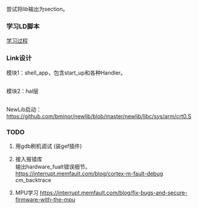 
尝试将lib输出为section。


### 学习LD脚本  
[学习过程](../learn_ld/readme.md)

### Link设计 
模块1：shell_app，包含start_up和各种Handler。  
``` 

```

模块2：hal层  
```

```


NewLib启动：
https://github.com/bminor/newlib/blob/master/newlib/libc/sys/arm/crt0.S



### TODO 
 
1. 用gdb刷机调试 (装gef插件)  

2. 接入报错库  
输出hardware_fualt错误细节。  
https://interrupt.memfault.com/blog/cortex-m-fault-debug  
cm_backtrace

3. MPU学习
https://interrupt.memfault.com/blog/fix-bugs-and-secure-firmware-with-the-mpu  


